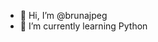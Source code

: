 - 👋 Hi, I’m @brunajpeg
- 🌱 I’m currently learning Python

<!---
brunajpeg/brunajpeg is a ✨ special ✨ repository because its `README.md` (this file) appears on your GitHub profile.
You can click the Preview link to take a look at your changes.
--->
